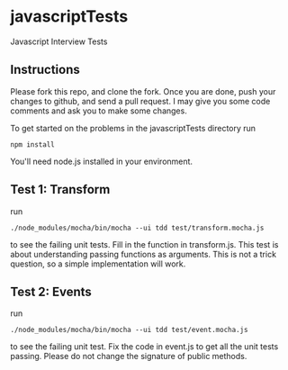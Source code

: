 # javascriptTests
Javascript Interview Tests

## Instructions
Please fork this repo, and clone the fork.  Once you are done, push your changes
to github, and send a pull request.  I may give you some code comments and ask
you to make some changes.


To get started on the problems in the javascriptTests directory run

```
npm install
```

You'll need node.js installed in your environment.


## Test 1: Transform

run

```
./node_modules/mocha/bin/mocha --ui tdd test/transform.mocha.js
```

to see the failing unit tests.  Fill in the function in transform.js.
This test is about understanding passing functions as arguments.  This is not a
trick question, so a simple implementation will work.

## Test 2: Events

run

```
./node_modules/mocha/bin/mocha --ui tdd test/event.mocha.js
```

to see the failing unit test.  Fix the code in event.js to get all the unit
tests passing.  Please do not change the signature of public methods.


